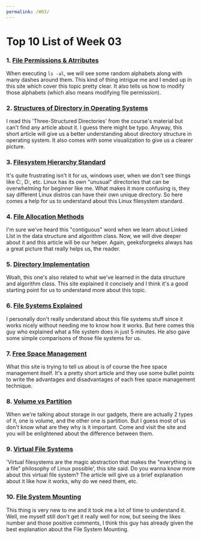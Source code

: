 ```yaml
---
permalink: /W03/
---
```


# Top 10 List of Week 03

### 1. [File Permissions & Atrributes](https://wiki.archlinux.org/index.php/File_permissions_and_attributes)
When executing `ls -al`, we will see some random alphabets along with many dashes around them. This kind of thing intrigue me and I ended up in this site which cover this topic pretty clear. It also tells us how to modify those alphabets (which also means modifying file permission).

### 2. [Structures of Directory in Operating Systems](https://www.geeksforgeeks.org/structures-of-directory-in-operating-system/)
I read this 'Three-Structured Directories' from the course's material but can't find any article about it. I guess there might be typo. Anyway, this short article will give us a better understanding about directory structure in operating system. It also comes with some visualization to give us a clearer picture.

### 3. [Filesystem Hierarchy Standard](https://www.linuxjournal.com/content/filesystem-hierarchy-standard)
It's quite frustrating isn't it for us, windows user, when we don't see things like C:, D:, etc. Linux has its own "unusual" directories that can be overwhelming for beginner like me. What makes it more confusing is, they say different Linux distros can have their own unique directory. So here comes a help for us to understand about this Linux filesystem standard.

### 4. [File Allocation Methods](https://www.geeksforgeeks.org/file-allocation-methods/)
I'm sure we've heard this "contiguous" word when we learn about Linked LIst in the data structure and algorithm class. Now, we will dive deeper about it and this article will be our helper. Again, geeksforgeeks always has a great picture that really helps us, the reader.

### 5. [Directory Implementation](https://www.javatpoint.com/os-directory-implementation)
Woah, this one's also related to what we've learned in the data structure and algorithm class. This site explained it concisely and I think it's a good starting point for us to understand more about this topic.

### 6. [File Systems Explained](https://www.youtube.com/watch?v=BV0-EPUYuQc)
I personally don't really understand about this file systems stuff since it works nicely without needing me to know how it works. But here comes this guy who explained what a file system does in just 5 minutes. He also gave some simple comparisons of those file systems for us.

### 7. [Free Space Management](https://www.includehelp.com/operating-systems/free-space-management.aspx)
What this site is trying to tell us about is of course the free space management itself. It's a pretty short article and they use some bullet points to write the advantages and disadvantages of each free space management technique.

### 8. [Volume vs Partition](https://www.alphr.com/volume-vs-partition/)
When we're talking about storage in our gadgets, there are actually 2 types of it, one is volume, and the other one is partition. But I guess most of us don't know what are they why is it important. Come and visit the site and you will be enlightened about the difference between them.

### 9. [Virtual File Systems](https://opensource.com/article/19/3/virtual-filesystems-linux)
'Virtual filesystems are the magic abstraction that makes the "everything is a file" philosophy of Linux possible', this site said. Do you wanna know more about this virtual file system? The article will give us a brief explanation about it like how it works, why do we need them, etc.

### 10. [File System Mounting](https://www.youtube.com/watch?v=A8ITr5ZpzvA)
This thing is very new to me and it took me a lot of time to understand it. Well, me myself still don't get it really well for now, but seeing the likes number and those positive comments, I think this guy has already given the best explanation about the File System Mounting.
